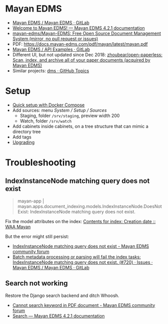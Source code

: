 # Mayan EDMS

- [Mayan EDMS / Mayan EDMS · GitLab](https://gitlab.com/mayan-edms/mayan-edms)
- [Welcome to Mayan EDMS! — Mayan EDMS 4.2.1 documentation](https://docs.mayan-edms.com/)
- [mayan-edms/Mayan-EDMS: Free Open Source Document Management System (mirror, no pull request or issues)](https://github.com/mayan-edms/Mayan-EDMS)
- PDF: https://docs.mayan-edms.com/pdf/mayan/latest/mayan.pdf
- [Mayan EDMS / API Examples · GitLab](https://gitlab.com/mayan-edms/api-examples)
- Different UI, but not updated since Dec 2018: [zhoubear/open-paperless: Scan, index, and archive all of your paper documents (acquired by Mayan EDMS)](https://github.com/zhoubear/open-paperless)
- Similar projects: [dms · GitHub Topics](https://github.com/topics/dms)

# Setup

- [Quick setup with Docker Compose](https://docs.mayan-edms.com/topics/docker.html#using-docker-compose)
- Add sources: menu _System / Setup / Sources_
  - Staging, folder `/srv/staging`, preview width 200
  - Watch, folder `/srv/watch`
- Add cabinets inside cabinets, on a tree structure that can mimic a directory tree
- Add tags
- [Upgrading](https://docs.mayan-edms.com/topics/docker.html#upgrading)

# Troubleshooting

## IndexInstanceNode matching query does not exist

> mayan-app | mayan.apps.document_indexing.models.IndexInstanceNode.DoesNotExist: IndexInstanceNode matching query does not exist.

Fix the model attributes on the index: [Contents for index: Creation date :: WAA Mayan](http://mayan:8001/#/indexing/instances/nodes/18460/)

But the error might still persist:

- [IndexInstanceNode matching query does not exist - Mayan EDMS community forum](https://forum.mayan-edms.com/viewtopic.php?t=5872)
- [Batch metadata processing or parsing will fail the index tasks: IndexInstanceNode matching query does not exist. (#720) · Issues · Mayan EDMS / Mayan EDMS · GitLab](https://gitlab.com/mayan-edms/mayan-edms/-/issues/720)

## Search not working

Restore the Django search backend and ditch Whoosh.

- [Cannot search keyword in PDF document - Mayan EDMS community forum](https://forum.mayan-edms.com/viewtopic.php?t=5673)
- [Search — Mayan EDMS 4.2.1 documentation](https://docs.mayan-edms.com/chapters/search.html)
